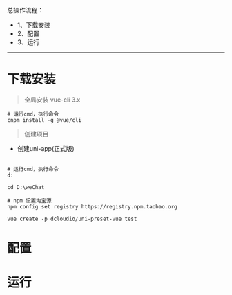 <!--
 * @Descripttion: 
 * @version: 0.1
 * @Author: DK_Li
 * @Date: 2020-03-19 14:54:58
 * @LastEditors: DK_Li
 * @LastEditTime: 2020-03-19 17:01:16
 -->
总操作流程：
- 1、下载安装
- 2、配置
- 3、运行

***

# 下载安装

> 全局安装 vue-cli 3.x

```shell
# 运行cmd，执行命令
cnpm install -g @vue/cli
```

> 创建项目

- 创建uni-app(正式版)

```shell

# 运行cmd，执行命令
d:

cd D:\weChat

# npm 设置淘宝源
npm config set registry https://registry.npm.taobao.org

vue create -p dcloudio/uni-preset-vue test
```

# 配置

# 运行